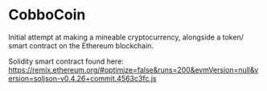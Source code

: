 # CobboCoin
Initial attempt at making a mineable cryptocurrency, alongside a token/ smart contract on the Ethereum blockchain.

Solidity smart contract found here: https://remix.ethereum.org/#optimize=false&runs=200&evmVersion=null&version=soljson-v0.4.26+commit.4563c3fc.js
